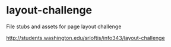 layout-challenge
================

File stubs and assets for page layout challenge


http://students.washington.edu/srloftis/info343/layout-challenge
